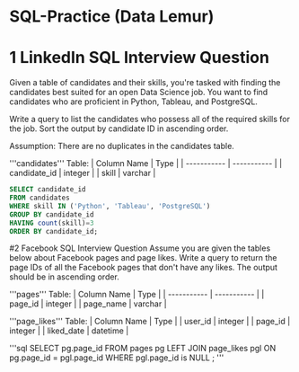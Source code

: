 # SQL-Practice (Data Lemur)

# 1 LinkedIn SQL Interview Question
Given a table of candidates and their skills, you're tasked with finding the candidates best suited for an open Data Science job. You want to find candidates who are proficient in Python, Tableau, and PostgreSQL.

Write a query to list the candidates who possess all of the required skills for the job. Sort the output by candidate ID in ascending order.

Assumption: There are no duplicates in the candidates table.

'''candidates''' Table:
| Column Name | Type |
| ----------- | ----------- |
| candidate_id | integer |
| skill | varchar |

```sql
SELECT candidate_id 
FROM candidates 
WHERE skill IN ('Python', 'Tableau', 'PostgreSQL')
GROUP BY candidate_id 
HAVING count(skill)=3
ORDER BY candidate_id;

```

#2 Facebook SQL Interview Question
Assume you are given the tables below about Facebook pages and page likes. Write a query to return the page IDs of all the Facebook pages that don't have any likes. The output should be in ascending order.

'''pages''' Table:
| Column Name | Type |
| ----------- | ----------- |
| page_id | integer |
| page_name | varchar |

'''page_likes''' Table:
| Column Name	| Type |
| user_id	| integer |
| page_id	| integer |
| liked_date | datetime |

'''sql
SELECT pg.page_id 
FROM pages pg LEFT JOIN page_likes pgl
ON pg.page_id = pgl.page_id
WHERE pgl.page_id is NULL ;
'''


